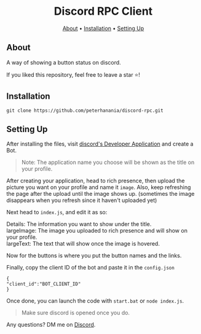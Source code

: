 <h1 align="center">
Discord RPC Client
  <br>
</h1>


<p align="center">
  <a href="#about">About</a>
  •
  <a href="#installation">Installation</a>
  •
  <a href="#setting-up">Setting Up</a>
</p>

## About

A way of showing a button status on discord.

If you liked this repository, feel free to leave a star ⭐!


## Installation

```
git clone https://github.com/peterhanania/discord-rpc.git
```


## Setting Up

After installing the files, visit [discord's Developer Application](https://discord.com/developers/applications) and create a Bot.
> Note: The application name you choose will be shown as the title on your profile.

After creating your application, head to rich presence, then upload the picture you want on your profile and name it `image`. Also, keep refreshing the page after the upload until the image shows up. (sometimes the image disappears when you refresh since it haven't uploaded yet)

Next head to `index.js`, and edit it as so:

Details: The information you want to show under the title.<br>
largeImage: The image you uploaded to rich presence and will show on your profile.<br>
largeText: The text that will show once the image is hovered.<br>

Now for the buttons is where you put the button names and the links.<br>


Finally, copy the client ID of the bot and paste it in the `config.json`
```
{
"client_id":"BOT_CLIENT_ID"
}

```
 
Once done, you can launch the code with `start.bat` or `node index.js`. 
>Make sure discord is opened once you do.

Any questions? DM me on <a href="https://discord.com/users/710465231779790849">Discord</a>.
